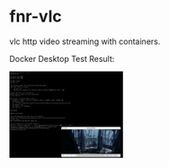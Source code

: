 # fnr-vlc
vlc http video streaming with containers. <br>

Docker Desktop Test Result:
<p align="left">
<img src="https://raw.githubusercontent.com/fenar/fnr-vlc/main/images/vlc-docker-test.png" width="40%" height="20%"/> <br><br>
</p>
